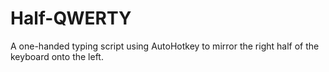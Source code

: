 # Half-QWERTY
A one-handed typing script using AutoHotkey to mirror the right half of the keyboard onto the left.

